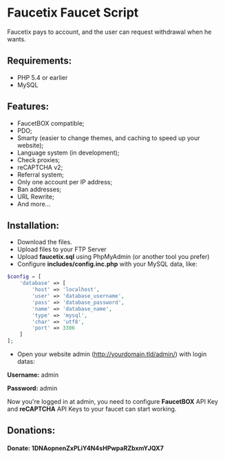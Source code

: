 # Faucetix Faucet Script

Faucetix pays to account, and the user can request withdrawal when he wants.

## Requirements:
- PHP 5.4 or earlier
- MySQL

## Features:
- FaucetBOX compatible;
- PDO;
- Smarty (easier to change themes, and caching to speed up your website);
- Language system (in development);
- Check proxies;
- reCAPTCHA v2;
- Referral system;
- Only one account per IP address;
- Ban addresses;
- URL Rewrite;
- And more...

## Installation:
- Download the files.
- Upload files to your FTP Server
- Upload **faucetix.sql** using PhpMyAdmin (or another tool you prefer)
- Configure **includes/config.inc.php** with your MySQL data, like:

```php
$config = [
    'database' => [
        'host' => 'localhost',
        'user' => 'database_username',
        'pass' => 'database_password',
        'name' => 'database_name',
        'type' => 'mysql',
        'char' => 'utf8',
        'port' => 3306
    ]
];
```

- Open your website admin (http://yourdomain.tld/admin/) with login datas:


**Username:** admin

**Password:** admin

Now you're logged in at admin, you need to configure **FaucetBOX** API Key and **reCAPTCHA** API Keys to your faucet can start working.

## Donations:
#### Donate: 1DNAopnenZxPLiY4N4sHPwpaRZbxmYJQX7